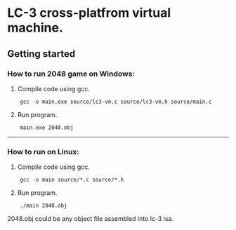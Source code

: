 # LC-3 cross-platfrom virtual machine.

## Getting started

### How to run 2048 game on Windows:

1. Compile code using gcc.
```
	gcc -o main.exe source/lc3-vm.c source/lc3-vm.h source/main.c
```
2. Run program.
```
	main.exe 2048.obj 
```
--------------------

### How to run on Linux:

1. Compile code using gcc.
```
	gcc -o main source/*.c source/*.h
```
2. Run program.
```
	./main 2048.obj
```

2048.obj could be any object file assembled into lc-3 isa.

